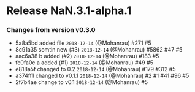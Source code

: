 # Release NaN.3.1-alpha.1 
### Changes from version v0.3.0 

* 5a8a5bd added file `2018-12-14` (@Mohanrau) #271 #5
* 8c91a35 somtin new (#3) `2018-12-14` (@Mohanrau) #5862 #47 #5
* aac6a38 b added (#2) `2018-12-14` (@Mohanrau) #183 #5
* fc0fa0c a added (#1) `2018-12-14` (@Mohanrau) #49 #5
* e818a5f changed to 0.2 `2018-12-14` (@Mohanrau) #179 #312 #5
* a374ff1 changed to v0.1.1 `2018-12-14` (@Mohanrau) #2 #1 #41 #96 #5
* 2f7b4ae change to v0.1 `2018-12-14` (@Mohanrau) #5
